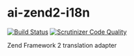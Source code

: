 ai-zend2-i18n
=============
[![Build Status](https://travis-ci.org/aimeos/ai-zend2-i18n.svg)](https://travis-ci.org/aimeos/ai-zend2-i18n)
[![Scrutinizer Code Quality](https://scrutinizer-ci.com/g/aimeos/ai-zend2-i18n/badges/quality-score.png?b=master)](https://scrutinizer-ci.com/g/aimeos/ai-zend2-i18n/?branch=master)

Zend Framework 2 translation adapter
